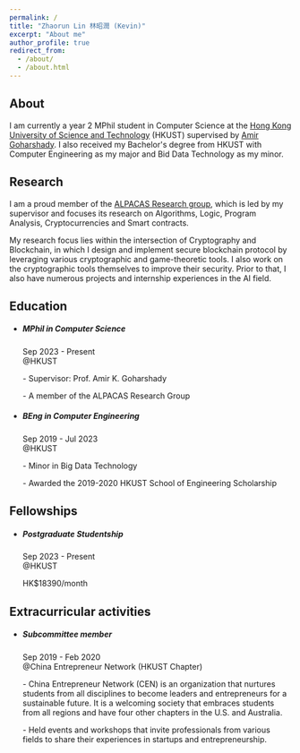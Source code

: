 ```yaml
---
permalink: /
title: "Zhaorun Lin 林昭潤 (Kevin)"
excerpt: "About me"
author_profile: true
redirect_from: 
  - /about/
  - /about.html
---
```


## About
I am currently a year 2 MPhil student in Computer Science at the [Hong Kong University of Science and Technology](https://hkust.edu.hk) (HKUST) supervised by [Amir Goharshady](https://amir.goharshady.com). I also received my Bachelor's degree from HKUST with Computer Engineering as my major and Bid Data Technology as my minor.

## Research
I am a proud member of the [ALPACAS Research group](https://amir.goharshady.com/group), which is led by my supervisor and focuses its research on Algorithms, Logic, Program Analysis, Cryptocurrencies and Smart contracts.

My research focus lies within the intersection of Cryptography and Blockchain, in which I design and implement secure blockchain protocol by leveraging various cryptographic and game-theoretic tools. I also work on the cryptographic tools themselves to improve their security. Prior to that, I also have numerous projects and internship experiences in the AI field.

<link rel="stylesheet" type="text/css" href="/assets/css/mystyle.css">
<link rel="stylesheet" href="https://cdnjs.cloudflare.com/ajax/libs/font-awesome/4.7.0/css/font-awesome.min.css">

<section class="section gray-bg" id="resume">
  <div class="container">
    <div>
      <div class="section-title">
        <h2>Education</h2>
      </div>
    </div>
    <div>
      <div class="resume-box">
        <ul>
          <li>
            <div class="icon">
              <!-- <i class="fas fa-user-graduate"></i> -->
              <i class="fas fa-dot-circle"></i>
            </div>
            <h5>MPhil in Computer Science</h5>
            <span class="time">Sep 2023 - Present</span>
            <div class="place">@HKUST</div>
            <p>- Supervisor: Prof. Amir K. Goharshady</p>
            <p>- A member of the ALPACAS Research Group</p> 
          </li>
          <li>
            <div class="icon">
              <!-- <i class="fas fa-user-graduate"></i> -->
              <i class="fas fa-dot-circle"></i>
            </div>
            <h5>BEng in Computer Engineering</h5>
            <span class="time">Sep 2019 - Jul 2023</span>
            <div class="place">@HKUST</div>
            <p>- Minor in Big Data Technology</p>
            <p>- Awarded the 2019-2020 HKUST School of Engineering Scholarship</p>
          </li>
        </ul>
      </div>
    </div>
  </div>
</section>

<!-- Fellowships -->
<section class="section gray-bg" id="resume">
  <div class="container">
    <div>
      <div class="section-title">
        <h2>Fellowships</h2>
      </div>
    </div>
    <div>
      <div class="resume-box">
        <ul>
          <li>
            <div class="icon">
              <!-- <i class="fas fa-dollar-sign"></i> -->
              <i class="fas fa-dot-circle"></i>
            </div>
            <h5>Postgraduate Studentship</h5>
            <span class="time">Sep 2023 - Present</span>
            <div class="place">@HKUST</div>
            <p>HK$18390/month</p>
          </li>
        </ul>
      </div>
    </div>
  </div>
</section>

<!-- Extracurricular activities -->
<section class="section gray-bg" id="resume">
  <div class="container">
    <div>
      <div class="section-title">
        <h2>Extracurricular activities</h2>
      </div>
    </div>
    <div>
      <div class="resume-box">
        <ul>
          <li>
            <div class="icon">
              <!-- <i class="fa fa-globe"></i> -->
              <i class="fas fa-dot-circle"></i>
            </div>
            <h5>Subcommittee member</h5>
            <span class="time">Sep 2019 - Feb 2020</span>
            <div class="place">@China Entrepreneur Network (HKUST Chapter)</div>
            <p>- China Entrepreneur Network (CEN) is an organization that nurtures students from all disciplines to become leaders and entrepreneurs for a sustainable future. It is a welcoming society that embraces students from all regions and have four other chapters in the U.S. and Australia.</p>
            <p>- Held events and workshops that invite professionals from various fields to share their experiences in startups and entrepreneurship.</p>
          </li>
        </ul>
      </div>
    </div>
  </div>
</section>
